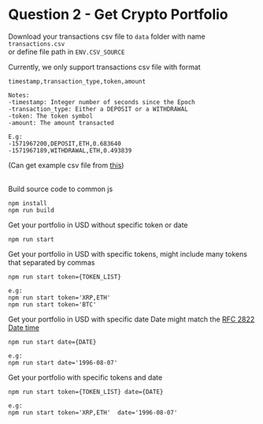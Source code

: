 # Question 2 - Get Crypto Portfolio
Download your transactions csv file to `data` folder with name `transactions.csv` <br>
or define file path in `ENV.CSV_SOURCE` <br>

Currently, we only support transactions csv file with format
```
timestamp,transaction_type,token,amount

Notes:
-timestamp: Integer number of seconds since the Epoch
-transaction_type: Either a DEPOSIT or a WITHDRAWAL
-token: The token symbol
-amount: The amount transacted

E.g:
-1571967200,DEPOSIT,ETH,0.683640
-1571967189,WITHDRAWAL,ETH,0.493839
```

(Can get example csv file from [this](https://s3-ap-southeast-1.amazonaws.com/static.propine.com/transactions.csv.zip)) <br><br>

Build source code to common js
```
npm install
npm run build
```

Get your portfolio in USD without specific token or date
```
npm run start
```

Get your portfolio in USD with specific tokens, might include many tokens that separated by commas
```
npm run start token={TOKEN_LIST}

e.g:
npm run start token='XRP,ETH'
npm run start token='BTC'
```

Get your portfolio in USD with specific date
Date might match the [RFC 2822 Date time](https://datatracker.ietf.org/doc/html/rfc2822#section-3.3)
```
npm run start date={DATE}

e.g:
npm run start date='1996-08-07'
```

Get your portfolio with specific tokens and date
```
npm run start token={TOKEN_LIST} date={DATE}

e.g:
npm run start token='XRP,ETH'  date='1996-08-07'
```
